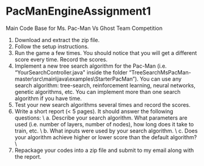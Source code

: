 # PacManEngineAssignment1
Main Code Base for Ms. Pac-Man Vs Ghost Team Competition

1.	Download and extract the zip file.
2.	Follow the setup instructions.
3.	Run the game a few times. You should notice that you will get a different score every time. Record the scores.
4.	Implement a new tree search algorithm for the Pac-Man (i.e. “YourSearchController.java" inside the folder “TreeSearchMsPacMan-master\src\main\java\examples\StarterPacMan”). 
You can use any search algorithm: tree-search, reinforcement learning, neural networks, genetic algorithms, etc.
You can implement more than one search algorithm if you have time.
5.	Test your new search algorithms several times and record the scores.
6.	Write a short report (< 5 pages). It should answer the following questions: \\
  a.	Describe your search algorithm. What parameters are used (i.e. number of layers, number of nodes), how long does it take to train, etc. \\
  b.	What inputs were used by your search algorithm. \\
  c.	Does your algorithm achieve higher or lower score than the default algorithm? \\
7.	Repackage your codes into a zip file and submit to my email along with the report.
